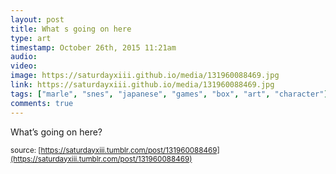 ```yaml
---
layout: post
title: What s going on here
type: art
timestamp: October 26th, 2015 11:21am
audio: 
video: 
image: https://saturdayxiii.github.io/media/131960088469.jpg
link: https://saturdayxiii.github.io/media/131960088469.jpg
tags: ["marle", "snes", "japanese", "games", "box", "art", "character"]
comments: true
---
```

What’s going on here?
 
  
<small>source: [https://saturdayxiii.tumblr.com/post/131960088469](https://saturdayxiii.tumblr.com/post/131960088469)</small>